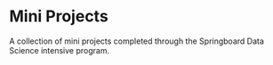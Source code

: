 # Mini Projects
A collection of mini projects completed through the Springboard Data Science intensive program.
